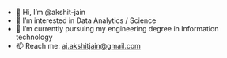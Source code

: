 - 👋 Hi, I’m @akshit-jain
- 👀 I’m interested in Data Analytics / Science
- 🌱 I’m currently pursuing my engineering degree in Information technology
- 📫 Reach me: aj.akshitjain@gmail.com

<!---
akshit-jain/akshit-jain is a ✨ special ✨ repository because its `README.md` (this file) appears on your GitHub profile.
You can click the Preview link to take a look at your changes.
--->
